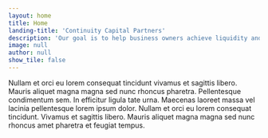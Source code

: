 ```yaml
---
layout: home
title: Home
landing-title: 'Continuity Capital Partners'
description: 'Our goal is to help business owners achieve liquidity and lead businesses to bright and successful futures. We possess a unique skill set of leadership, technology, and operations.  We structure transactions to meet owners’ needs to maximize cash at close, minimize taxes, provide continued income, or provide opportunities to participate in upside from continued growth.'
image: null
author: null
show_tile: false
---
```


Nullam et orci eu lorem consequat tincidunt vivamus et sagittis libero. Mauris aliquet magna magna sed nunc rhoncus pharetra. Pellentesque condimentum sem. In efficitur ligula tate urna. Maecenas laoreet massa vel lacinia pellentesque lorem ipsum dolor. Nullam et orci eu lorem consequat tincidunt. Vivamus et sagittis libero. Mauris aliquet magna magna sed nunc rhoncus amet pharetra et feugiat tempus.
